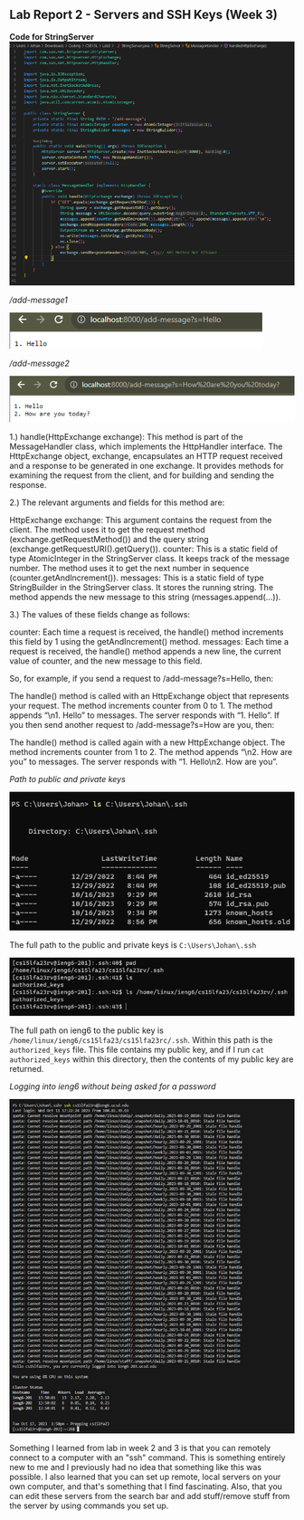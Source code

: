 ## Lab Report 2 - Servers and SSH Keys (Week 3)
**Code for StringServer**
![Image](CodeForStringServer.png)

*/add-message1*

![Image](add-message1.png)

*/add-message2*

![Image](add-message2.png)

1.) handle(HttpExchange exchange): This method is part of the MessageHandler class, which implements the HttpHandler interface. The HttpExchange object, exchange, encapsulates an HTTP request received and a response to be generated in one exchange. It provides methods for examining the request from the client, and for building and sending the response.

2.) The relevant arguments and fields for this method are:

HttpExchange exchange: This argument contains the request from the client. The method uses it to get the request method (exchange.getRequestMethod()) and the query string (exchange.getRequestURI().getQuery()).
counter: This is a static field of type AtomicInteger in the StringServer class. It keeps track of the message number. The method uses it to get the next number in sequence (counter.getAndIncrement()).
messages: This is a static field of type StringBuilder in the StringServer class. It stores the running string. The method appends the new message to this string (messages.append(...)).

3.) The values of these fields change as follows:

counter: Each time a request is received, the handle() method increments this field by 1 using the getAndIncrement() method.
messages: Each time a request is received, the handle() method appends a new line, the current value of counter, and the new message to this field.

So, for example, if you send a request to /add-message?s=Hello, then:

The handle() method is called with an HttpExchange object that represents your request.
The method increments counter from 0 to 1.
The method appends “\n1. Hello” to messages.
The server responds with “1. Hello”.
If you then send another request to /add-message?s=How are you, then:

The handle() method is called again with a new HttpExchange object.
The method increments counter from 1 to 2.
The method appends “\n2. How are you” to messages.
The server responds with “1. Hello\n2. How are you”.

*Path to public and private keys*

![Image](fixedScreenshotFullPath.png)

The full path to the public and private keys is ```C:\Users\Johan\.ssh```

![Image](fixedScreenshotPublicKey.png)

The full path on ieng6 to the public key is ```/home/linux/ieng6/cs15lfa23/cs15lfa23rc/.ssh```. Within this path is the ```authorized_keys``` file. This file contains my public key, and if I run ```cat authorized_keys``` within this directory, then the contents of my public key are returned.

*Logging into ieng6 without being asked for a password*

![Image](ssh_no_password.png)


Something I learned from lab in week 2 and 3 is that you can remotely connect to a computer with an "ssh" command. This is something entirely new to me and I previously had no idea that something like this was possible. I also learned that you can set up remote, local servers on your own computer, and that's something that I find fascinating. Also, that you can edit these servers from the search bar and add stuff/remove stuff from the server by using commands you set up. 
